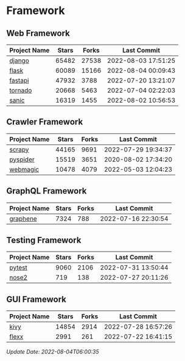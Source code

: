 # Framework

## Web Framework
| Project Name | Stars | Forks | Last Commit |
| ------------ | ----- | ----- | ----------- |
| [django](https://github.com/django/django) | 65482 | 27538 | 2022-08-03 17:51:25 |
| [flask](https://github.com/pallets/flask) | 60089 | 15166 | 2022-08-04 00:09:43 |
| [fastapi](https://github.com/tiangolo/fastapi) | 47932 | 3788 | 2022-07-20 13:21:07 |
| [tornado](https://github.com/tornadoweb/tornado) | 20668 | 5463 | 2022-07-04 02:22:03 |
| [sanic](https://github.com/sanic-org/sanic) | 16319 | 1455 | 2022-08-02 10:56:53 |

## Crawler Framework
| Project Name | Stars | Forks | Last Commit |
| ------------ | ----- | ----- | ----------- |
| [scrapy](https://github.com/scrapy/scrapy) | 44165 | 9691 | 2022-07-29 19:34:37 |
| [pyspider](https://github.com/binux/pyspider) | 15519 | 3651 | 2020-08-02 17:34:20 |
| [webmagic](https://github.com/code4craft/webmagic) | 10478 | 4079 | 2022-05-03 12:04:23 |

## GraphQL Framework
| Project Name | Stars | Forks | Last Commit |
| ------------ | ----- | ----- | ----------- |
| [graphene](https://github.com/graphql-python/graphene) | 7324 | 788 | 2022-07-16 22:30:54 |

## Testing Framework
| Project Name | Stars | Forks | Last Commit |
| ------------ | ----- | ----- | ----------- |
| [pytest](https://github.com/pytest-dev/pytest) | 9060 | 2106 | 2022-07-31 13:50:44 |
| [nose2](https://github.com/nose-devs/nose2) | 719 | 138 | 2022-07-27 20:11:26 |

## GUI Framework
| Project Name | Stars | Forks | Last Commit |
| ------------ | ----- | ----- | ----------- |
| [kivy](https://github.com/kivy/kivy) | 14854 | 2914 | 2022-07-28 16:57:26 |
| [flexx](https://github.com/flexxui/flexx) | 2991 | 261 | 2022-07-22 16:41:15 |

*Update Date: 2022-08-04T06:00:35*